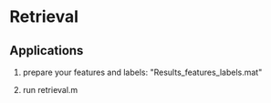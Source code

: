 # Retrieval

## Applications

  1. prepare your features and labels: "Results_features_labels.mat"
  
  2. run retrieval.m
